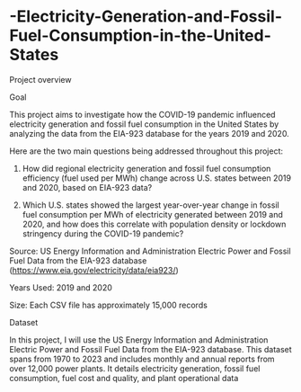 # -Electricity-Generation-and-Fossil-Fuel-Consumption-in-the-United-States

Project overview


Goal

This project aims to investigate how the COVID-19 pandemic influenced electricity generation
and fossil fuel consumption in the United States by analyzing the data from the EIA-923
database for the years 2019 and 2020.

Here are the two main questions being addressed throughout this project:

1. How did regional electricity generation and fossil fuel consumption efficiency (fuel used
per MWh) change across U.S. states between 2019 and 2020, based on EIA-923 data?

3. Which U.S. states showed the largest year-over-year change in fossil fuel consumption
per MWh of electricity generated between 2019 and 2020, and how does this correlate
with population density or lockdown stringency during the COVID-19 pandemic?


Source: US Energy Information and Administration Electric Power and Fossil Fuel Data from
the EIA-923 database
(https://www.eia.gov/electricity/data/eia923/)

Years Used: 2019 and 2020

Size: Each CSV file has approximately 15,000 records



Dataset

In this project, I will use the US Energy Information and Administration Electric Power and Fossil
Fuel Data from the EIA-923 database. This dataset spans from 1970 to 2023 and includes
monthly and annual reports from over 12,000 power plants. It details electricity generation, fossil
fuel consumption, fuel cost and quality, and plant operational data
